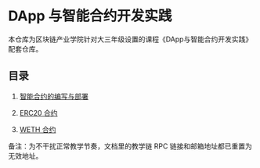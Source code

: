# DApp 与智能合约开发实践

本仓库为区块链产业学院针对大三年级设置的课程《DApp与智能合约开发实践》配套仓库。

## 目录

1. [智能合约的编写与部署](course01/智能合约的编写与部署.md)

2. [ERC20 合约](course02/ERC20%20合约.md)

3. [WETH 合约](course03/WETH.md)

备注：为不干扰正常教学节奏，文档里的教学链 RPC 链接和邮箱地址都已重置为无效地址。
